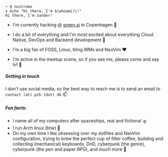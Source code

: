 ```
~ @ nostromo
❯ echo "Hi there, I'm $(whoami)\!"
Hi there, I'm zander!
```

- I'm currently hacking @ [green.ai](https://green.ai) in Copenhagen 🌇

- I do a bit of everything and I'm most excited about everything Cloud Native, DevOps and Backend development 🚀

- I'm a big fan of FOSS, Linux, tiling WMs and NeoVim ❤️

- I'm active in the meetup scene, so if you see me, please come and say hi! 👋

##### Getting in touch

I don't use social media, so the best way to reach me is to send an email to `contact (at) pzh (dot) dk` 📫

##### Fun facts:

- I name all of my computers after spaceships, real and fictional 🛸
- I run Arch linux (btw) 🐧
- On my own time I like obsessing over my dotfiles and NeoVim configuration, trying to brew the perfect cup of filter coffee, building and collecting (mechanical) keyboards, DnD, cyberpunk (the genre), cyberpunk (the pen and paper RPG), and much more 🎲
